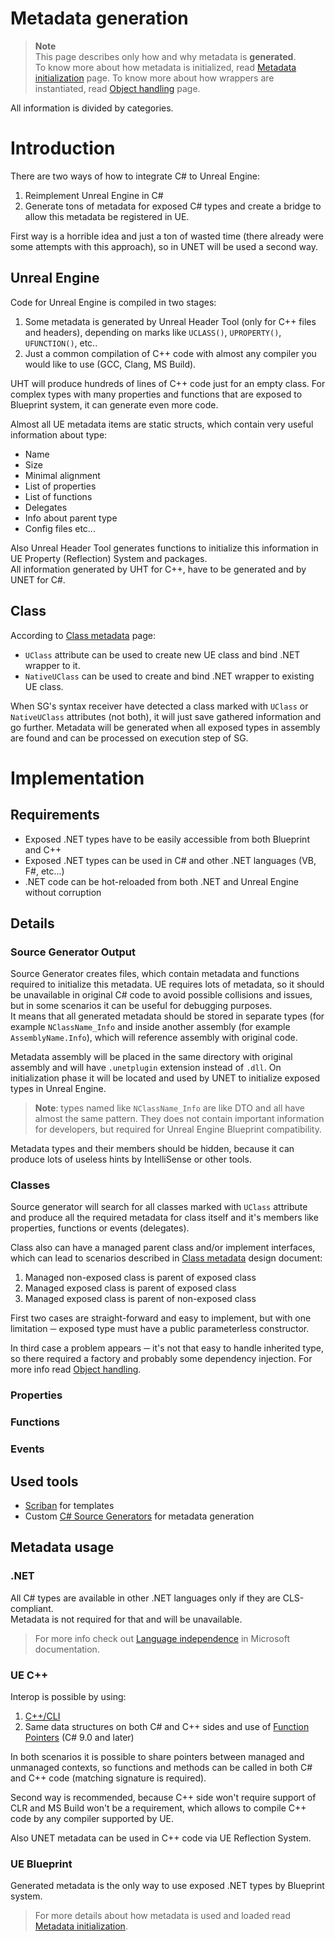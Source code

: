 # Metadata generation

> **Note**  
> This page describes only how and why metadata is **generated**.  
> To know more about how metadata is initialized, read [Metadata initialization] page.
> To know more about how wrappers are instantiated, read [Object handling] page.  

All information is divided by categories.

# Introduction

There are two ways of how to integrate C# to Unreal Engine:  
1) Reimplement Unreal Engine in C#
2) Generate tons of metadata for exposed C# types and create a bridge to allow this metadata be registered in UE.

First way is a horrible idea and just a ton of wasted time (there already were some attempts with this approach), so in UNET will be used a second way.

## Unreal Engine

Code for Unreal Engine is compiled in two stages:
1) Some metadata is generated by Unreal Header Tool (only for C++ files and headers), depending on marks like `UCLASS()`, `UPROPERTY()`, `UFUNCTION()`, etc..
2) Just a common compilation of C++ code with almost any compiler you would like to use (GCC, Clang, MS Build).

UHT will produce hundreds of lines of C++ code just for an empty class. For complex types with many properties and functions that are exposed to Blueprint system, it can generate even more code.

Almost all UE metadata items are static structs, which contain very useful information about type:
- Name
- Size
- Minimal alignment
- List of properties
- List of functions
- Delegates
- Info about parent type
- Config files etc... 

Also Unreal Header Tool generates functions to initialize this information in UE Property (Reflection) System and packages.  
All information generated by UHT for C++, have to be generated and by UNET for C#.

## Class

According to [Class metadata] page:
- `UClass` attribute can be used to create new UE class and bind .NET wrapper to it.
- `NativeUClass` can be used to create and bind .NET wrapper to existing UE class.

When SG's syntax receiver have detected a class marked with `UClass` or `NativeUClass` attributes (not both), it will just save gathered information and go further.
Metadata will be generated when all exposed types in assembly are found and can be processed on execution step of SG.

# Implementation 

## Requirements

- Exposed .NET types have to be easily accessible from both Blueprint and C++
- Exposed .NET types can be used in C# and other .NET languages (VB, F#, etc...)
- .NET code can be hot-reloaded from both .NET and Unreal Engine without corruption

## Details

### Source Generator Output

Source Generator creates files, which contain metadata and functions required to initialize this metadata. 
UE requires lots of metadata, so it should be unavailable in original C# code to avoid possible collisions and issues, but in some scenarios it can be useful for debugging purposes.  
It means that all generated metadata should be stored in separate types (for example `NClassName_Info` and inside another assembly (for example `AssemblyName.Info`), which will reference assembly with original code.  

Metadata assembly will be placed in the same directory with original assembly and will have `.unetplugin` extension instead of `.dll`. On initialization phase it will be located and used by UNET to initialize exposed types in Unreal Engine.

> **Note**: types named like `NClassName_Info` are like DTO and all have almost the same pattern. They does not contain important information for developers, but required for Unreal Engine Blueprint compatibility.

Metadata types and their members should be hidden, because it can produce lots of useless hints by IntelliSense or other tools.

### Classes

Source generator will search for all classes marked with `UClass` attribute and produce all the required metadata for class itself and it's members like properties, functions or events (delegates).

Class also can have a managed parent class and/or implement interfaces, which can lead to scenarios described in [Class metadata] design document:

1) Managed non-exposed class is parent of exposed class
2) Managed exposed class is parent of exposed class
3) Managed exposed class is parent of non-exposed class

First two cases are straight-forward and easy to implement, but with one limitation ─ exposed type must have a public parameterless constructor.

In third case a problem appears ─ it's not that easy to handle inherited type, so there required a factory and probably some dependency injection. For more info read [Object handling].

### Properties

### Functions

### Events

## Used tools

- [Scriban] for templates
- Custom [C# Source Generators] for metadata generation

## Metadata usage

### .NET

All C# types are available in other .NET languages only if they are CLS-compliant.  
Metadata is not required for that and will be unavailable.

> For more info check out [Language independence] in Microsoft documentation. 

### UE C++

Interop is possible by using:
1) [C++/CLI]
2) Same data structures on both C# and C++ sides and use of [Function Pointers] (C# 9.0 and later)

In both scenarios it is possible to share pointers between managed and unmanaged contexts, so functions and methods can be called in both C# and C++ code (matching signature is required). 

Second way is recommended, because C++ side won't require support of CLR and MS Build won't be a requirement, which allows to compile C++ code by any compiler supported by UE.  

Also UNET metadata can be used in C++ code via UE Reflection System.

### UE Blueprint

Generated metadata is the only way to use exposed .NET types by Blueprint system.  

> For more details about how metadata is used and loaded read [Metadata initialization].

[C++/CLI]: https://docs.microsoft.com/en-us/cpp/dotnet/dotnet-programming-with-cpp-cli-visual-cpp
[Function Pointers]: https://docs.microsoft.com/en-us/dotnet/csharp/language-reference/proposals/csharp-9.0/function-pointers
[Language independence]: https://docs.microsoft.com/en-us/dotnet/standard/language-independence
[Scriban]: https://github.com/scriban/scriban
[C# Source Generators]: https://docs.microsoft.com/en-us/dotnet/csharp/roslyn-sdk/source-generators-overview

[Class metadata]: class-metadata.md
[Metadata initialization]: metadata-initialization.md

[Object handling]: object-handling.md